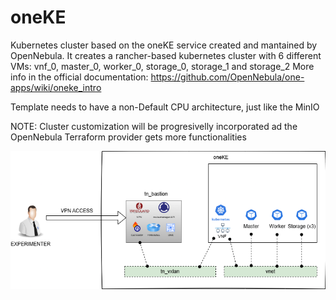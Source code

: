 # oneKE

Kubernetes cluster based on the oneKE service created and mantained by OpenNebula.
It creates a rancher-based kubernetes cluster with 6 different VMs: vnf_0, master_0, worker_0, storage_0, storage_1 and storage_2
More info in the official documentation: https://github.com/OpenNebula/one-apps/wiki/oneke_intro

Template needs to have a non-Default CPU architecture, just like the MinIO

NOTE: Cluster customization will be progresivelly incorporated ad the OpenNebula Terraform provider gets more functionalities

![oneKE](https://github.com/6G-SANDBOX/6G-Library/blob/assets/oneKE/oneKE.png)
